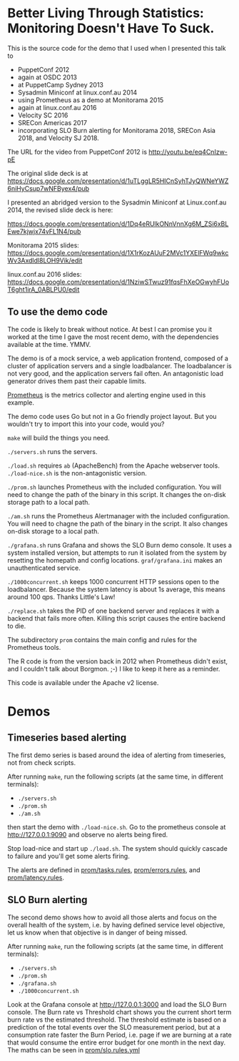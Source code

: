Better Living Through Statistics: Monitoring Doesn't Have To Suck.
==================================================================

This is the source code for the demo that I used when I presented this talk to

* PuppetConf 2012
* again at OSDC 2013
* at PuppetCamp Sydney 2013
* Sysadmin Miniconf at linux.conf.au 2014
* using Prometheus as a demo at Monitorama 2015
* again at linux.conf.au 2016
* Velocity SC 2016
* SRECon Americas 2017
* incorporating SLO Burn alerting for Monitorama 2018, SRECon Asia 2018, and Velocity SJ 2018.


The URL for the video from PuppetConf 2012 is http://youtu.be/eq4CnIzw-pE

The original slide deck is at https://docs.google.com/presentation/d/1uTLggLR5HICnSyhTJyQWNeYWZ6niHyCsup7wNFByex4/pub

I presented an abridged version to the Sysadmin Miniconf at Linux.conf.au 2014, the revised slide deck is here:

https://docs.google.com/presentation/d/1Dq4eRUlkONnVnnXg6M_ZSi6xBLEwe7kjwjx74vFL1N4/pub

Monitorama 2015 slides: https://docs.google.com/presentation/d/1X1rKozAUuF2MVc1YXElFWq9wkcWv3Axdldl8LOH9Vik/edit

linux.conf.au 2016 slides: https://docs.google.com/presentation/d/1NziwSTwuz91fqsFhXeOGwyhFUoT6ght1irA_0ABLPU0/edit

To use the demo code
--------------------

The code is likely to break without notice.  At best I can promise you it worked at the time I gave the most recent demo, with the dependencies available at the time.  YMMV.

The demo is of a mock service, a web application frontend, composed of a
cluster of application servers and a single loadbalancer.  The loadbalancer is
not very good, and the application servers fail often.  An antagonistic load
generator drives them past their capable limits.

[Prometheus](http://prometheus.io) is the metrics collector and alerting engine
used in this example.

The demo code uses Go but not in a Go friendly project layout.  But you
wouldn't try to import this into your code, would you?

`make` will build the things you need.

`./servers.sh` runs the servers.

`./load.sh` requires `ab` (ApacheBench) from the Apache webserver tools.  `./load-nice.sh` is the non-antagonistic version.

`./prom.sh` launches Prometheus with the included configuration.  You will need to change the path of the binary in this script.  It changes the on-disk storage path to a local path.

`./am.sh` runs the Prometheus Alertmanager with the included configuration.  You will need to chagne the path of the binary in the script.  It also changes on-disk storage to a local path.

`./grafana.sh` runs Grafana and shows the SLO Burn demo console.  It uses a system installed version, but attempts to run it isolated from the system by resetting the homepath and config locations.  `graf/grafana.ini` makes an unauthenticated service.

`./1000concurrent.sh` keeps 1000 concurrent HTTP sessions open to the loadbalancer.  Because the system latency is about 1s average, this means around 100 qps.  Thanks Little's Law!

`./replace.sh` takes the PID of one backend server and replaces it with a backend that fails more often.  Killing this script causes the entire backend to die.

The subdirectory `prom` contains the main config and rules for the Prometheus tools.

The R code is from the version back in 2012 when Prometheus didn't exist, and I couldn't talk about Borgmon. ;-)  I like to keep it here as a reminder.

This code is available under the Apache v2 license.

# Demos

## Timeseries based alerting

The first demo series is based around the idea of alerting from timeseries, not from check scripts.

After running `make`, run the following scripts (at the same time, in different terminals):

* `./servers.sh`
* `./prom.sh`
* `./am.sh`

then start the demo with `./load-nice.sh`.  Go to the prometheus console at http://127.0.0.1:9090 and observe no alerts being fired.

Stop load-nice and start up `./load.sh`.  The system should quickly cascade to failure and you'll get some alerts firing.

The alerts are defined in [prom/tasks.rules](prom/tasks.rules), [prom/errors.rules](prom/errors.rules), and [prom/latency.rules](prom/latency.rules).

## SLO Burn alerting

The second demo shows how to avoid all those alerts and focus on the overall health of the system, i.e. by having defined  service level objective, let us know when that objective is in danger of being missed.

After running `make`, run the following scripts (at the same time, in different terminals):

* `./servers.sh`
* `./prom.sh`
* `./grafana.sh`
* `./1000concurrent.sh`

Look at the Grafana console at http://127.0.0.1:3000 and load the SLO Burn console.  The Burn rate vs Threshold chart shows you the current short term burn rate vs the estimated threshold.  The threshold estimate is based on a prediction of the total events over the SLO measurement period, but at a consumption rate faster the Burn Period, i.e. page if we are burning at a rate that would consume the entire error budget for one month in the next day.  The maths can be seen in [prom/slo.rules.yml](prom/slo.rules.yml)

